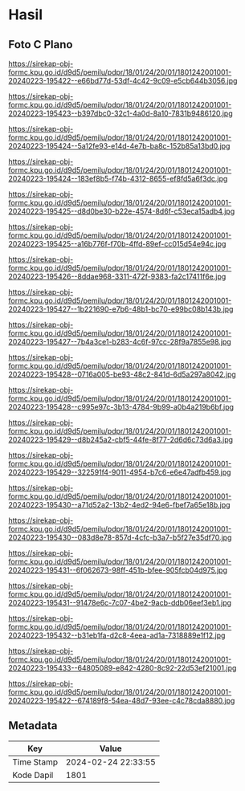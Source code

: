 # Hasil

## Foto C Plano

https://sirekap-obj-formc.kpu.go.id/d9d5/pemilu/pdpr/18/01/24/20/01/1801242001001-20240223-195422--e66bd77d-53df-4c42-9c09-e5cb644b3056.jpg

https://sirekap-obj-formc.kpu.go.id/d9d5/pemilu/pdpr/18/01/24/20/01/1801242001001-20240223-195423--b397dbc0-32c1-4a0d-8a10-7831b9486120.jpg

https://sirekap-obj-formc.kpu.go.id/d9d5/pemilu/pdpr/18/01/24/20/01/1801242001001-20240223-195424--5a12fe93-e14d-4e7b-ba8c-152b85a13bd0.jpg

https://sirekap-obj-formc.kpu.go.id/d9d5/pemilu/pdpr/18/01/24/20/01/1801242001001-20240223-195424--183ef8b5-f74b-4312-8655-ef8fd5a6f3dc.jpg

https://sirekap-obj-formc.kpu.go.id/d9d5/pemilu/pdpr/18/01/24/20/01/1801242001001-20240223-195425--d8d0be30-b22e-4574-8d6f-c53eca15adb4.jpg

https://sirekap-obj-formc.kpu.go.id/d9d5/pemilu/pdpr/18/01/24/20/01/1801242001001-20240223-195425--a16b776f-f70b-4ffd-89ef-cc015d54e94c.jpg

https://sirekap-obj-formc.kpu.go.id/d9d5/pemilu/pdpr/18/01/24/20/01/1801242001001-20240223-195426--8ddae968-3311-472f-9383-fa2c17411f6e.jpg

https://sirekap-obj-formc.kpu.go.id/d9d5/pemilu/pdpr/18/01/24/20/01/1801242001001-20240223-195427--1b221690-e7b6-48b1-bc70-e99bc08b143b.jpg

https://sirekap-obj-formc.kpu.go.id/d9d5/pemilu/pdpr/18/01/24/20/01/1801242001001-20240223-195427--7b4a3ce1-b283-4c6f-97cc-28f9a7855e98.jpg

https://sirekap-obj-formc.kpu.go.id/d9d5/pemilu/pdpr/18/01/24/20/01/1801242001001-20240223-195428--0716a005-be93-48c2-841d-6d5a297a8042.jpg

https://sirekap-obj-formc.kpu.go.id/d9d5/pemilu/pdpr/18/01/24/20/01/1801242001001-20240223-195428--c995e97c-3b13-4784-9b99-a0b4a219b6bf.jpg

https://sirekap-obj-formc.kpu.go.id/d9d5/pemilu/pdpr/18/01/24/20/01/1801242001001-20240223-195429--d8b245a2-cbf5-44fe-8f77-2d6d6c73d6a3.jpg

https://sirekap-obj-formc.kpu.go.id/d9d5/pemilu/pdpr/18/01/24/20/01/1801242001001-20240223-195429--322591f4-9011-4954-b7c6-e6e47adfb459.jpg

https://sirekap-obj-formc.kpu.go.id/d9d5/pemilu/pdpr/18/01/24/20/01/1801242001001-20240223-195430--a71d52a2-13b2-4ed2-94e6-fbef7a65e18b.jpg

https://sirekap-obj-formc.kpu.go.id/d9d5/pemilu/pdpr/18/01/24/20/01/1801242001001-20240223-195430--083d8e78-857d-4cfc-b3a7-b5f27e35df70.jpg

https://sirekap-obj-formc.kpu.go.id/d9d5/pemilu/pdpr/18/01/24/20/01/1801242001001-20240223-195431--6f062673-98ff-451b-bfee-905fcb04d975.jpg

https://sirekap-obj-formc.kpu.go.id/d9d5/pemilu/pdpr/18/01/24/20/01/1801242001001-20240223-195431--91478e6c-7c07-4be2-9acb-ddb06eef3eb1.jpg

https://sirekap-obj-formc.kpu.go.id/d9d5/pemilu/pdpr/18/01/24/20/01/1801242001001-20240223-195432--b31eb1fa-d2c8-4eea-ad1a-7318889e1f12.jpg

https://sirekap-obj-formc.kpu.go.id/d9d5/pemilu/pdpr/18/01/24/20/01/1801242001001-20240223-195433--64805089-e842-4280-8c92-22d53ef21001.jpg

https://sirekap-obj-formc.kpu.go.id/d9d5/pemilu/pdpr/18/01/24/20/01/1801242001001-20240223-195422--674189f8-54ea-48d7-93ee-c4c78cda8880.jpg


## Metadata

| Key        | Value               |
| ---------- | ------------------- |
| Time Stamp | 2024-02-24 22:33:55 |
| Kode Dapil | 1801                |



